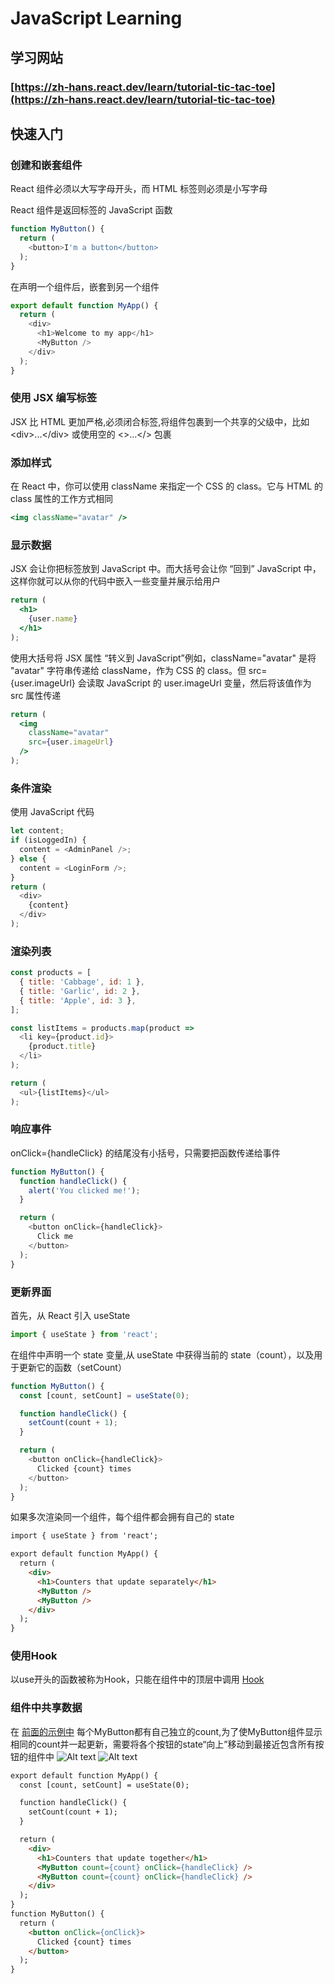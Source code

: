 # JavaScript Learning

## 学习网站

### [https://zh-hans.react.dev/learn/tutorial-tic-tac-toe](https://zh-hans.react.dev/learn/tutorial-tic-tac-toe)

## 快速入门

### 创建和嵌套组件
React 组件必须以大写字母开头，而 HTML 标签则必须是小写字母

React 组件是返回标签的 JavaScript 函数
```javascript
function MyButton() {
  return (
    <button>I'm a button</button>
  );
}
```
在声明一个组件后，嵌套到另一个组件
```javascript
export default function MyApp() {
  return (
    <div>
      <h1>Welcome to my app</h1>
      <MyButton />
    </div>
  );
}
```

### 使用 JSX 编写标签

JSX 比 HTML 更加严格,必须闭合标签,将组件包裹到一个共享的父级中，比如 &lt;div&gt;...&lt;/div&gt; 或使用空的 <>...</> 包裹

### 添加样式
在 React 中，你可以使用 className 来指定一个 CSS 的 class。它与 HTML 的 class 属性的工作方式相同
```jsx
<img className="avatar" />
```

### 显示数据
JSX 会让你把标签放到 JavaScript 中。而大括号会让你 “回到” JavaScript 中，这样你就可以从你的代码中嵌入一些变量并展示给用户
```jsx
return (
  <h1>
    {user.name}
  </h1>
);
```
使用大括号将 JSX 属性 “转义到 JavaScript”例如，className="avatar" 是将 "avatar" 字符串传递给 className，作为 CSS 的 class。但 src={user.imageUrl} 会读取 JavaScript 的 user.imageUrl 变量，然后将该值作为 src 属性传递
```jsx
return (
  <img
    className="avatar"
    src={user.imageUrl}
  />
);
```

### 条件渲染
使用 JavaScript 代码
```js
let content;
if (isLoggedIn) {
  content = <AdminPanel />;
} else {
  content = <LoginForm />;
}
return (
  <div>
    {content}
  </div>
);
```

### 渲染列表
```js
const products = [
  { title: 'Cabbage', id: 1 },
  { title: 'Garlic', id: 2 },
  { title: 'Apple', id: 3 },
];
```
```js
const listItems = products.map(product =>
  <li key={product.id}>
    {product.title}
  </li>
);

return (
  <ul>{listItems}</ul>
);
```

### 响应事件
onClick={handleClick} 的结尾没有小括号，只需要把函数传递给事件
```js
function MyButton() {
  function handleClick() {
    alert('You clicked me!');
  }

  return (
    <button onClick={handleClick}>
      Click me
    </button>
  );
}
```

### 更新界面
首先，从 React 引入 useState
```js
import { useState } from 'react';
```

在组件中声明一个 state 变量,从 useState 中获得当前的 state（count），以及用于更新它的函数（setCount）
```js
function MyButton() {
  const [count, setCount] = useState(0);

  function handleClick() {
    setCount(count + 1);
  }

  return (
    <button onClick={handleClick}>
      Clicked {count} times
    </button>
  );
}
```
如果多次渲染同一个组件，每个组件都会拥有自己的 state
```html
import { useState } from 'react';

export default function MyApp() {
  return (
    <div>
      <h1>Counters that update separately</h1>
      <MyButton />
      <MyButton />
    </div>
  );
}
```

### 使用Hook

以use开头的函数被称为Hook，只能在组件中的顶层中调用 [Hook](https://react.docschina.org/reference/react)

### 组件中共享数据
在 [前面的示例中](#响应事件) 每个MyButton都有自己独立的count,为了使MyButton组件显示相同的count并一起更新，需要将各个按钮的state“向上”移动到最接近包含所有按钮的组件中
![Alt text](images/image3.png)
![Alt text](images/image4.png)
```html
export default function MyApp() {
  const [count, setCount] = useState(0);

  function handleClick() {
    setCount(count + 1);
  }

  return (
    <div>
      <h1>Counters that update together</h1>
      <MyButton count={count} onClick={handleClick} />
      <MyButton count={count} onClick={handleClick} />
    </div>
  );
}
function MyButton() {
  return (
    <button onClick={onClick}>
      Clicked {count} times
    </button>
  );
}
```